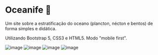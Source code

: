 # Oceanife 🌊

Um site sobre a estratificação do oceano (plancton, nécton e bentos) de forma simples e didática. 


Utilizando Bootstrap 5, CSS3 e HTML5.
Modo "mobile first".

![image](https://user-images.githubusercontent.com/86576676/138612102-5716a0fd-6997-4a09-82ec-ab64992d2395.png)
![image](https://user-images.githubusercontent.com/86576676/138612198-df4a04cb-7032-4293-a92d-d8ec191599ad.png)
![image](https://user-images.githubusercontent.com/86576676/138612209-b0104624-782c-4a19-bb13-27ce3409f4bf.png)
![image](https://user-images.githubusercontent.com/86576676/138612220-37568414-c525-43f7-b77d-7e6cbab6f110.png)


